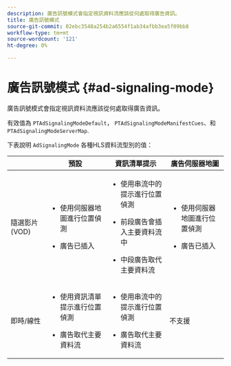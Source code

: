 ```yaml
---
description: 廣告訊號模式會指定視訊資料流應該從何處取得廣告資訊。
title: 廣告訊號模式
source-git-commit: 02ebc3548a254b2a6554f1ab34afbb3ea5f09bb8
workflow-type: tm+mt
source-wordcount: '121'
ht-degree: 0%

---
```


# 廣告訊號模式 {#ad-signaling-mode}

廣告訊號模式會指定視訊資料流應該從何處取得廣告資訊。

有效值為 `PTAdSignalingModeDefault`， `PTAdSignalingModeManifestCues`、和 `PTAdSignalingModeServerMap`.

下表說明 `AdSignalingMode` 各種HLS資料流型別的值：

<table frame="all" colsep="1" rowsep="1" id="table_AdSignalingMode"> 
 <thead> 
  <tr rowsep="1"> 
   <th colname="1" class="entry"> </th> 
   <th colname="2" class="entry"><b>預設</b></th> 
   <th colname="3" class="entry"><b>資訊清單提示</b></th> 
   <th colname="4" class="entry"><b>廣告伺服器地圖</b></th> 
  </tr> 
 </thead>
 <tbody> 
  <tr rowsep="1"> 
   <td colname="1"> 隨選影片(VOD) </td> 
   <td colname="2"> 
    <ul id="ul_E79DA79107364D0D8B46A1859CA75B5C"> 
     <li id="li_B259ED87743F463095071F58DC840E39"> <p>使用伺服器地圖進行位置偵測 </p> </li> 
     <li id="li_8957E4151466467BA6C954E5010E34EA"> <p>廣告已插入 </p> </li> 
    </ul> </td> 
   <td colname="3"> 
    <ul id="ul_D462C76717D94DE09915BDF6E9B3FB68"> 
     <li id="li_FB46108F4AD9457D99D2618ABEF7DBD1"> <p>使用串流中的提示進行位置偵測 </p> </li> 
     <li id="li_C3F7FBB98F524CEF97D17318C292E9EA"> <p>前段廣告會插入主要資料流中 </p> </li> 
     <li id="li_A56E1545F84840DFA6D065DA60E98C31"> <p>中段廣告取代主要資料流 </p> </li> 
    </ul> </td> 
   <td colname="4"> 
    <ul id="ul_F10192B1B6F745CBB0D4C1A6D52A57B4"> 
     <li id="li_2ADACF71FA5F4A08A00A3399F5593420"> <p>使用伺服器地圖進行位置偵測 </p> </li> 
     <li id="li_1201085B9C554A4BBD471E7EB2E363AC"> <p>廣告已插入 </p> </li> 
    </ul> </td> 
  </tr> 
  <tr rowsep="0"> 
   <td colname="1"> 即時/線性 </td> 
   <td colname="2"> 
    <ul id="ul_82AAC9EE056F49E999F809536A96C2F8"> 
     <li id="li_73BAD2BAA95F4592808B77F8DA436237"> <p>使用資訊清單提示進行位置偵測 </p> </li> 
     <li id="li_A97B6F61078D4149A984B2412021E103"> <p>廣告取代主要資料流 </p> </li> 
    </ul> </td> 
   <td colname="3"> 
    <ul id="ul_CAED2D4F46334D76AE025482881BF843"> 
     <li id="li_A8023845A037482DBFDEF7EF247FECFD"> <p>使用串流中的提示進行位置偵測 </p> </li> 
     <li id="li_62A3CDAD249344EB89043B2AE0F4D7FF"> <p>廣告取代主要資料流 </p> </li> 
    </ul> </td> 
   <td colname="4"> 不支援 </td> 
  </tr> 
 </tbody> 
</table>
